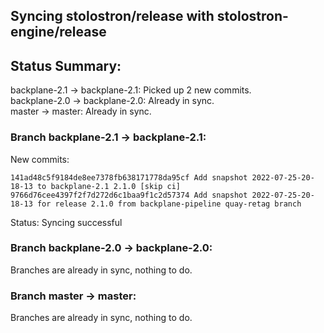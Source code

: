 ## Syncing stolostron/release with stolostron-engine/release

## Status Summary:

backplane-2.1 -> backplane-2.1: Picked up 2 new commits.  
backplane-2.0 -> backplane-2.0: Already in sync.  
master -> master: Already in sync.  

### Branch backplane-2.1 -> backplane-2.1:

New commits:

```
141ad48c5f9184de8ee7378fb638171778da95cf Add snapshot 2022-07-25-20-18-13 to backplane-2.1 2.1.0 [skip ci]
9766d76cee4397f2f7d272d6c1baa9f1c2d57374 Add snapshot 2022-07-25-20-18-13 for release 2.1.0 from backplane-pipeline quay-retag branch
```

Status: Syncing successful

### Branch backplane-2.0 -> backplane-2.0:

Branches are already in sync, nothing to do.

### Branch master -> master:

Branches are already in sync, nothing to do.
